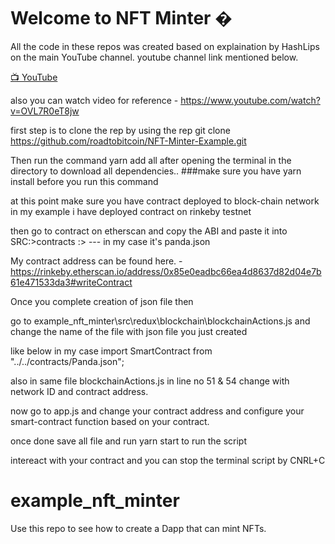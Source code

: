 # Welcome to NFT Minter �

All the code in these repos was created based on explaination by HashLips on the main YouTube channel.
youtube channel link mentioned below. 

[📺 YouTube](https://www.youtube.com/channel/UC1LV4_VQGBJHTJjEWUmy8nA)

also you can watch video for reference - https://www.youtube.com/watch?v=OVL7R0eT8jw

first step is to clone the rep by using the rep git clone https://github.com/roadtobitcoin/NFT-Minter-Example.git

Then run the command yarn add all after opening the terminal in the directory to download all dependencies.. ###make sure you have yarn install before you run this command

at this point make sure you have contract deployed to block-chain network in my example i have deployed contract on rinkeby testnet

then go to contract on etherscan and copy the ABI and paste it into SRC:>contracts :><make your own file>  --- in my case it's panda.json
  
  My contract address can be found here. - https://rinkeby.etherscan.io/address/0x85e0eadbc66ea4d8637d82d04e7b61e471533da3#writeContract
  
  Once you complete creation of json file then 
  
  go to example_nft_minter\src\redux\blockchain\blockchainActions.js     and change the name of the file with json file you just created 
  
  like below in my case import SmartContract from "../../contracts/Panda.json";
  
  also in same file blockchainActions.js in line no 51 & 54 change with network ID and contract address. 
  
  now go to app.js and change your contract address and configure your smart-contract function based on your contract. 
  
  once done save all file and run yarn start  to run the script
  
  intereact with your contract and you can stop the terminal script by CNRL+C




# example_nft_minter
Use this repo to see how to create a Dapp that can mint NFTs.
